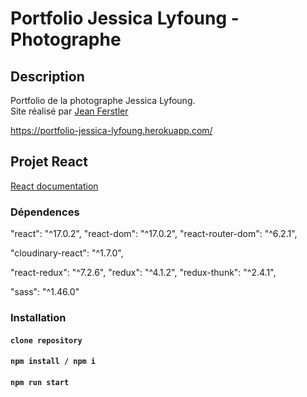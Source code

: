# Portfolio Jessica Lyfoung - Photographe

## Description

  Portfolio de la photographe Jessica Lyfoung.\
  Site réalisé par [Jean Ferstler](https://github.com/ecko9)
  
  https://portfolio-jessica-lyfoung.herokuapp.com/

## Projet React

  [React documentation](https://reactjs.org/)

### Dépendences

  "react": "^17.0.2",
  "react-dom": "^17.0.2",
  "react-router-dom": "^6.2.1",

  "cloudinary-react": "^1.7.0",

  "react-redux": "^7.2.6",
  "redux": "^4.1.2",
  "redux-thunk": "^2.4.1",

  "sass": "^1.46.0"

### Installation

  #### `clone repository`
  #### `npm install / npm i`
  #### `npm run start`
